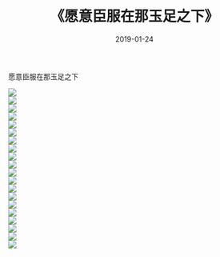 ﻿---
layout: post
title:  《愿意臣服在那玉足之下》
date:   2019-01-24
img: http://img.660000.xyz/Sharelink/唯美/2019/愿意臣服在那玉足之下/000.jpg
categories: [美女, 清纯, 唯美]
---

愿意臣服在那玉足之下

  ![](http://img.660000.xyz/Sharelink/唯美/2019/愿意臣服在那玉足之下/001.jpg) <br> ![](http://img.660000.xyz/Sharelink/唯美/2019/愿意臣服在那玉足之下/002.jpg) <br> ![](http://img.660000.xyz/Sharelink/唯美/2019/愿意臣服在那玉足之下/003.jpg) <br> ![](http://img.660000.xyz/Sharelink/唯美/2019/愿意臣服在那玉足之下/004.jpg) <br> ![](http://img.660000.xyz/Sharelink/唯美/2019/愿意臣服在那玉足之下/005.jpg) <br> ![](http://img.660000.xyz/Sharelink/唯美/2019/愿意臣服在那玉足之下/006.jpg) <br> ![](http://img.660000.xyz/Sharelink/唯美/2019/愿意臣服在那玉足之下/007.jpg) <br> ![](http://img.660000.xyz/Sharelink/唯美/2019/愿意臣服在那玉足之下/008.jpg) <br> ![](http://img.660000.xyz/Sharelink/唯美/2019/愿意臣服在那玉足之下/009.jpg) <br> ![](http://img.660000.xyz/Sharelink/唯美/2019/愿意臣服在那玉足之下/010.jpg) <br> ![](http://img.660000.xyz/Sharelink/唯美/2019/愿意臣服在那玉足之下/011.jpg) <br> ![](http://img.660000.xyz/Sharelink/唯美/2019/愿意臣服在那玉足之下/012.jpg) <br> ![](http://img.660000.xyz/Sharelink/唯美/2019/愿意臣服在那玉足之下/013.jpg) <br> ![](http://img.660000.xyz/Sharelink/唯美/2019/愿意臣服在那玉足之下/014.jpg) <br> ![](http://img.660000.xyz/Sharelink/唯美/2019/愿意臣服在那玉足之下/015.jpg) <br> ![](http://img.660000.xyz/Sharelink/唯美/2019/愿意臣服在那玉足之下/016.jpg) <br> ![](http://img.660000.xyz/Sharelink/唯美/2019/愿意臣服在那玉足之下/017.jpg) <br> ![](http://img.660000.xyz/Sharelink/唯美/2019/愿意臣服在那玉足之下/018.jpg) <br> ![](http://img.660000.xyz/Sharelink/唯美/2019/愿意臣服在那玉足之下/019.jpg) <br> ![](http://img.660000.xyz/Sharelink/唯美/2019/愿意臣服在那玉足之下/020.jpg) <br>